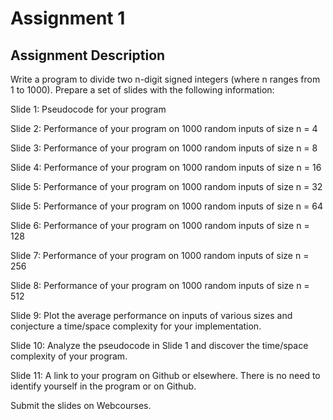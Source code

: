 # Assignment 1
## Assignment Description
Write a program to divide two n-digit signed integers (where n ranges from 1 to 1000). Prepare a set of slides with the following information:

 

Slide 1: Pseudocode for your program

 

Slide 2: Performance of your program on 1000 random inputs of size n = 4

Slide 3: Performance of your program on 1000 random inputs of size n = 8

Slide 4: Performance of your program on 1000 random inputs of size n = 16

Slide 5: Performance of your program on 1000 random inputs of size n = 32

Slide 5: Performance of your program on 1000 random inputs of size n = 64

Slide 6: Performance of your program on 1000 random inputs of size n = 128

Slide 7: Performance of your program on 1000 random inputs of size n = 256

Slide 8: Performance of your program on 1000 random inputs of size n = 512

 

Slide 9: Plot the average performance on inputs of various sizes and conjecture a time/space complexity for your implementation.

Slide 10: Analyze the pseudocode in Slide 1 and discover the time/space complexity of your program.

Slide 11: A link to your program on Github or elsewhere. There is no need to identify yourself in the program or on Github.

Submit the slides on Webcourses.
